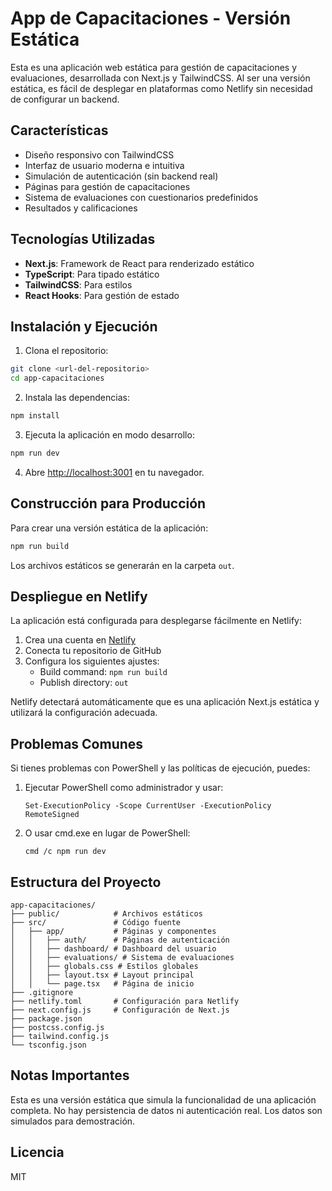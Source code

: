 # App de Capacitaciones - Versión Estática

Esta es una aplicación web estática para gestión de capacitaciones y evaluaciones, desarrollada con Next.js y TailwindCSS. Al ser una versión estática, es fácil de desplegar en plataformas como Netlify sin necesidad de configurar un backend.

## Características

- Diseño responsivo con TailwindCSS
- Interfaz de usuario moderna e intuitiva
- Simulación de autenticación (sin backend real)
- Páginas para gestión de capacitaciones
- Sistema de evaluaciones con cuestionarios predefinidos
- Resultados y calificaciones

## Tecnologías Utilizadas

- **Next.js**: Framework de React para renderizado estático
- **TypeScript**: Para tipado estático
- **TailwindCSS**: Para estilos
- **React Hooks**: Para gestión de estado

## Instalación y Ejecución

1. Clona el repositorio:
```bash
git clone <url-del-repositorio>
cd app-capacitaciones
```

2. Instala las dependencias:
```bash
npm install
```

3. Ejecuta la aplicación en modo desarrollo:
```bash
npm run dev
```

4. Abre [http://localhost:3001](http://localhost:3001) en tu navegador.

## Construcción para Producción

Para crear una versión estática de la aplicación:

```bash
npm run build
```

Los archivos estáticos se generarán en la carpeta `out`.

## Despliegue en Netlify

La aplicación está configurada para desplegarse fácilmente en Netlify:

1. Crea una cuenta en [Netlify](https://www.netlify.com/)
2. Conecta tu repositorio de GitHub
3. Configura los siguientes ajustes:
   - Build command: `npm run build`
   - Publish directory: `out`

Netlify detectará automáticamente que es una aplicación Next.js estática y utilizará la configuración adecuada.

## Problemas Comunes

Si tienes problemas con PowerShell y las políticas de ejecución, puedes:

1. Ejecutar PowerShell como administrador y usar:
   ```
   Set-ExecutionPolicy -Scope CurrentUser -ExecutionPolicy RemoteSigned
   ```

2. O usar cmd.exe en lugar de PowerShell:
   ```
   cmd /c npm run dev
   ```

## Estructura del Proyecto

```
app-capacitaciones/
├── public/            # Archivos estáticos
├── src/               # Código fuente
│   ├── app/           # Páginas y componentes
│   │   ├── auth/      # Páginas de autenticación
│   │   ├── dashboard/ # Dashboard del usuario
│   │   ├── evaluations/ # Sistema de evaluaciones
│   │   ├── globals.css # Estilos globales
│   │   ├── layout.tsx # Layout principal
│   │   └── page.tsx   # Página de inicio
├── .gitignore
├── netlify.toml       # Configuración para Netlify
├── next.config.js     # Configuración de Next.js
├── package.json
├── postcss.config.js
├── tailwind.config.js
└── tsconfig.json
```

## Notas Importantes

Esta es una versión estática que simula la funcionalidad de una aplicación completa. No hay persistencia de datos ni autenticación real. Los datos son simulados para demostración.

## Licencia

MIT 